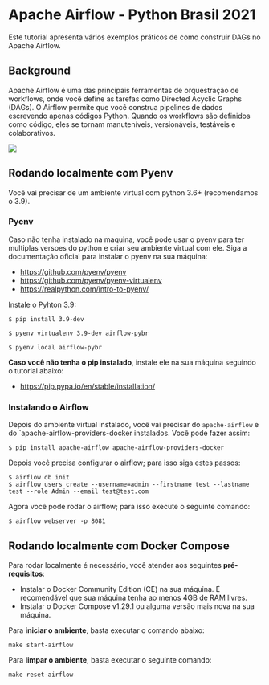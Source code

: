 # Apache Airflow - Python Brasil 2021

Este tutorial apresenta vários exemplos práticos de como construir DAGs no Apache Airflow.

## Background

Apache Airflow é uma das principais ferramentas de orquestração de workflows, onde você define as tarefas como Directed Acyclic Graphs (DAGs). 
O Airflow permite que você construa pipelines de dados escrevendo apenas códigos Python. 
Quando os workflows são definidos como código, eles se tornam manuteníveis, versionáveis, testáveis e colaborativos.

<img src="https://airflow.apache.org/docs/apache-airflow/stable/_images/arch-diag-basic.png">

## Rodando localmente com Pyenv
Você vai precisar de um ambiente virtual com python 3.6+ (recomendamos o 3.9).

### Pyenv
Caso não tenha instalado na maquina, você pode usar o pyenv para ter multiplas versoes do python e criar seu ambiente virtual com ele.
Siga a documentação oficial para instalar o pyenv na sua máquina:
- https://github.com/pyenv/pyenv
- https://github.com/pyenv/pyenv-virtualenv
- https://realpython.com/intro-to-pyenv/

Instale o Pyhton 3.9:

```shell
$ pip install 3.9-dev
```

```shell
$ pyenv virtualenv 3.9-dev airflow-pybr
```

```shell
$ pyenv local airflow-pybr
```

**Caso você não tenha o pip instalado**, instale ele na sua máquina seguindo o tutorial abaixo:
- https://pip.pypa.io/en/stable/installation/

### Instalando o Airflow
Depois do ambiente virtual instalado, você vai precisar do `apache-airflow` e do `apache-airflow-providers-docker instalados. Você pode fazer assim:

```shell
$ pip install apache-airflow apache-airflow-providers-docker
```

Depois você precisa configurar o airflow; para isso siga estes passos:

```shell
$ airflow db init
$ airflow users create --username=admin --firstname test --lastname test --role Admin --email test@test.com
```

Agora você pode rodar o airflow; para isso execute o seguinte comando:

```shell
$ airflow webserver -p 8081
```

## Rodando localmente com Docker Compose

Para rodar localmente é necessário, você atender aos seguintes **pré-requisitos**:

- Instalar o Docker Community Edition (CE) na sua máquina. É recomendável que sua máquina tenha ao menos 4GB de RAM livres.
- Instalar o Docker Compose v1.29.1 ou alguma versão mais nova na sua máquina.

Para **iniciar o ambiente**, basta executar o comando abaixo:

`make start-airflow`

Para **limpar o ambiente**, basta executar o seguinte comando:

`make reset-airflow`